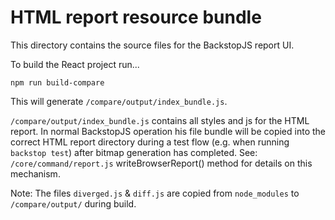 HTML report resource bundle
====

This directory contains the source files for the BackstopJS report UI.

To build the React project run...

```
npm run build-compare
``` 

This will generate `/compare/output/index_bundle.js`.

`/compare/output/index_bundle.js` contains all styles and js for the HTML report.  In normal BackstopJS operation his file bundle will be copied into the correct HTML report directory during a test flow (e.g. when running `backstop test`) after bitmap generation has completed.  See: `/core/command/report.js` writeBrowserReport() method for details on this mechanism.

Note: The files `diverged.js` & `diff.js` are copied from `node_modules` to `/compare/output/` during build.
